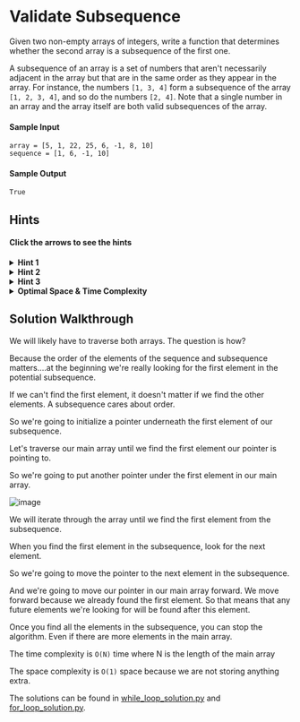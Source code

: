 # Validate Subsequence

Given two non-empty arrays of integers, write a function that determines whether the second array is a subsequence of the first one.

A subsequence of an array is a set of numbers that aren't necessarily adjacent in the array but that are in the same order as they appear in the array. For instance, the numbers `[1, 3, 4]` form a subsequence of the array `[1, 2, 3, 4]`, and so do the numbers `[2, 4]`. Note that a single number in an array and the array itself are both valid subsequences of the array.

#### Sample Input

```
array = [5, 1, 22, 25, 6, -1, 8, 10]
sequence = [1, 6, -1, 10]
```

#### Sample Output

```
True
```

## Hints

#### Click the arrows to see the hints

<details>
  <summary><b>Hint 1</b></summary>
You can solve this question by iterating through the main input array once.
</details>

<details>
  <summary><b>Hint 2</b></summary>
Iterate through the main array, and look for the first integer in the potential subsequence. If you find that integer, keep on iterating through the main array, but now look for the second integer in the potential subsequence. Continue this process until you either find every integer in the potential subsequence or you reach the end of the main array.
</details>

<details>
  <summary><b>Hint 3</b></summary>
To actually implement what Hint #2 describes, you'll have to declare a variable holding your position in the potential subsequence. At first, this position will be the 0th index in the sequence; as you find the sequence's integers in the main array, you'll increment the position variable until you reach the end of the sequence.
</details>

<details>
  <summary><b>Optimal Space & Time Complexity</b></summary>
O(n) time | O(1) space - where n is the length of the array
</details>

## Solution Walkthrough

We will likely have to traverse both arrays. The question is how?

Because the order of the elements of the sequence and subsequence matters....at the beginning we're really looking for the first element in the potential subsequence.

If we can't find the first element, it doesn't matter if we find the other elements. A subsequence cares about order.

So we're going to initialize a pointer underneath the first element of our subsequence. 

Let's traverse our main array until we find the first element our pointer is pointing to. 

So we're going to put another pointer under the first element in our main array. 

![image](https://github.com/KellzCodes/python_interview/assets/19383145/64f1806f-ed11-4cdb-90df-6b129f17906c)

We will iterate through the array until we find the first element from the subsequence. 

When you find the first element in the subsequence, look for the next element. 

So we're going to move the pointer to the next element in the subsequence. 

And we're going to move our pointer in our main array forward. We move forward because we already found the first element. So that means that any future elements we're looking for will be found after this element. 

Once you find all the elements in the subsequence, you can stop the algorithm. Even if there are more elements in the main array. 

The time complexity is `O(N)` time where N is the length of the main array

The space complexity is `O(1)` space because we are not storing anything extra. 

The solutions can be found in [while_loop_solution.py](https://github.com/KellzCodes/python_interview/blob/main/Data-Structures-and-Algorithms/Arrays/Easy-Array-Algorithms/Validate-Subsequence/while_loop_solution.py) and [for_loop_solution.py](https://github.com/KellzCodes/python_interview/blob/main/Data-Structures-and-Algorithms/Arrays/Easy-Array-Algorithms/Validate-Subsequence/for_loop_solution.py).